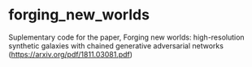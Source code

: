# forging_new_worlds
Suplementary code for the paper, Forging new worlds: high-resolution synthetic galaxies with chained generative adversarial networks (https://arxiv.org/pdf/1811.03081.pdf)
